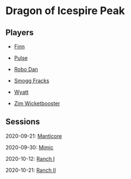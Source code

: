 # Dragon of Icespire Peak

## Players

- [Finn](people/finn.md)

- [Pulse](people/pulse.md)

- [Robo Dan](people/robodan.md)

- [Smogg Fracks](people/smogg.md)

- [Wyatt](people/wyatt.md)

- [Zim Wicketbooster](people/zim.md)

## Sessions

2020-09-21: [Manticore](sessions/20200921.md)

2020-09-30: [Mimic](sessions/20200930.md)

2020-10-12: [Ranch I](sessions/20201012.md)

2020-10-21: [Ranch II](sessions/20201021.md)
